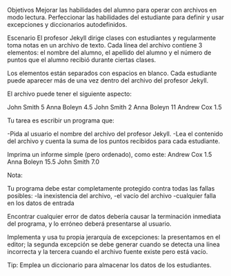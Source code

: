 Objetivos
Mejorar las habilidades del alumno para operar con archivos en modo lectura.
Perfeccionar las habilidades del estudiante para definir y usar excepciones y diccionarios autodefinidos.

Escenario
El profesor Jekyll dirige clases con estudiantes y regularmente toma notas en un archivo de texto. 
Cada línea del archivo contiene 3 elementos: el nombre del alumno, el apellido del alumno y el número 
de puntos que el alumno recibió durante ciertas clases.

Los elementos están separados con espacios en blanco. Cada estudiante puede aparecer más de una vez 
dentro del archivo del profesor Jekyll.

El archivo puede tener el siguiente aspecto:

John	Smith	5
Anna	Boleyn	4.5
John	Smith	2
Anna	Boleyn	11
Andrew	Cox	    1.5

Tu tarea es escribir un programa que:

-Pida al usuario el nombre del archivo del profesor Jekyll.
-Lea el contenido del archivo y cuenta la suma de los puntos recibidos para cada estudiante.

Imprima un informe simple (pero ordenado), como este:
Andrew Cox 	 1.5
Anna Boleyn  15.5
John Smith 	 7.0

Nota:

Tu programa debe estar completamente protegido contra todas las fallas posibles: 
-la inexistencia del archivo, 
-el vacío del archivo
-cualquier falla en los datos de entrada

Encontrar cualquier error de datos debería causar la terminación inmediata del programa, 
y lo erróneo deberá presentarse al usuario.

Implementa y usa tu propia jerarquía de excepciones: 
la presentamos en el editor; la segunda excepción se debe generar cuando se detecta una línea incorrecta 
y la tercera cuando el archivo fuente existe pero está vacío.

Tip:
Emplea un diccionario para almacenar los datos de los estudiantes.

